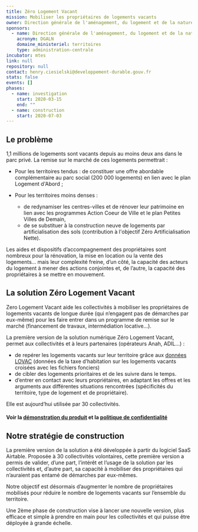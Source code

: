 ```yaml
---
title: Zéro Logement Vacant
mission: Mobiliser les propriétaires de logements vacants
owner: Direction générale de l'aménagement, du logement et de la nature (DGALN)
sponsors:
  - name: Direction générale de l'aménagement, du logement et de la nature
    acronym: DGALN
    domaine_ministeriel: territoires
    type: administration-centrale
incubator: mtes
link: null
repository: null
contact: henry.ciesielski@developpement-durable.gouv.fr
stats: false
events: []
phases:
  - name: investigation
    start: 2020-03-15
    end: ""
  - name: construction
    start: 2020-07-03
---
```

## Le problème

1,1 millions de logements sont vacants depuis au moins deux ans dans le parc privé. La remise sur le marché de ces logements permettrait : 

* Pour les territoires tendus : de constituer une offre abordable complémentaire au parc social (200 000 logements) en lien avec le plan Logement d'Abord ;
* Pour les territoires moins denses : 

  * de redynamiser les centres-villes et de rénover leur patrimoine en lien avec les programmes Action Coeur de Ville et le plan Petites Villes de Demain, 
  * de se substituer à la construction neuve de logements par artificialisation des sols (contribution à l'objectif Zéro Artificialisation Nette). 

Les aides et dispositifs d’accompagnement des propriétaires sont nombreux pour la rénovation, la mise en location ou la vente des logements… mais leur complexité freine, d’un côté, la capacité des acteurs du logement à mener des actions conjointes et, de l’autre, la capacité des propriétaires à se mettre en mouvement. 

## La solution Zéro Logement Vacant

Zero Logement Vacant aide les collectivités à mobiliser les propriétaires de logements vacants de longue durée (qui n’engagent pas de démarches par eux-même) pour les faire entrer dans un programme de remise sur le marché (financement de travaux, intermédiation locative…). 

La première version de la solution numérique Zéro Logement Vacant, permet aux collectivités et à leurs partenaires (opérateurs Anah, ADIL…) : 

* de repérer les logements vacants sur leur territoire grâce aux [données LOVAC](https://datafoncier.cerema.fr/lovac) (données de la taxe d’habitation sur les logements vacants croisées avec les fichiers fonciers)
* de cibler des logements prioritaires et de les suivre dans le temps. 
* d’entrer en contact avec leurs propriétaires, en adaptant les offres et les arguments aux différentes situations rencontrées (spécificités du territoire, type de logement et de propriétaire).

Elle est aujourd’hui utilisée par 30 collectivités. 

#### Voir la [démonstration du produit](https://www.dailymotion.com/video/x812kxh) et la [politique de confidentialité](https://zlv.notion.site/Politique-de-confidentialit-bb23ade15fc442fbbc3976a4ef840c76)

## Notre stratégie de construction

La première version de la solution a été développée à partir du logiciel SaaS Airtable. Proposée à 30 collectivités volontaires, cette première version a permis de valider, d’une part, l’intérêt et l’usage de la solution par les collectivités et, d’autre part, sa capacité à mobiliser des propriétaires qui n’auraient pas entamé de démarches par eux-mêmes. 

Notre objectif est désormais d’augmenter le nombre de propriétaires mobilisés pour réduire le nombre de logements vacants sur l’ensemble du territoire. 

Une 2ème phase de construction vise à lancer une nouvelle version, plus efficace et simple à prendre en main pour les collectivités et qui puisse être déployée à grande échelle.